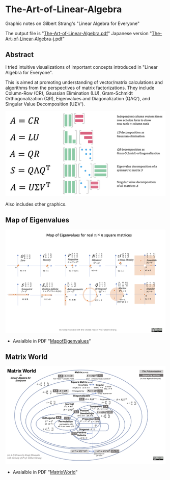 # The-Art-of-Linear-Algebra
Graphic notes on Gilbert Strang's "Linear Algebra for Everyone"

The output file is "[The-Art-of-Linear-Algebra.pdf](The-Art-of-Linear-Algebra.pdf)"
Japanese version "[The-Art-of-Linear-Algebra-j.pdf](The-Art-of-Linear-Algebra-j.pdf)"

## Abstract
I tried intuitive visualizations of important concepts introduced
in "Linear Algebra for Everyone".

This is aimed at promoting understanding of vector/matrix calculations
and algorithms from the perspectives of matrix factorizations.
They include Column-Row (CR), Gaussian Elimination (LU),
Gram-Schmidt Orthogonalization (QR), Eigenvalues and Diagonalization (QΛQ'),
and Singular Value Decomposition (UΣV').

![5 Factorizations](5-Factorizations.png)

Also includes other graphics.

## Map of Eigenvalues

![Map of Eigenvalues](MapofEigenvalues.png)

- Avaialble in PDF "[MapofEigenvalues](MapofEigenvalues-v1.1.pdf)"

## Matrix World

![Matrix World](MatrixWorld.png)
- Avaialble in PDF "[MatrixWorld](MatrixWorld-v1.4.2-LAFE.pdf)"

